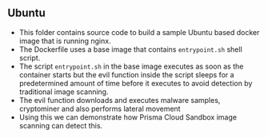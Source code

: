 ## Ubuntu

- This folder contains source code to build a sample Ubuntu based docker image that is running nginx. 
- The Dockerfile uses a base image that contains `entrypoint.sh` shell script.
- The script `entrypoint.sh` in the base image executes as soon as the container starts but the evil function inside the script sleeps for a predetermined amount of time before it executes to avoid detection by traditional image scanning.
- The evil function downloads and executes malware samples, cryptominer and also performs lateral movement
- Using this we can demonstrate how Prisma Cloud Sandbox image scanning can detect this.
